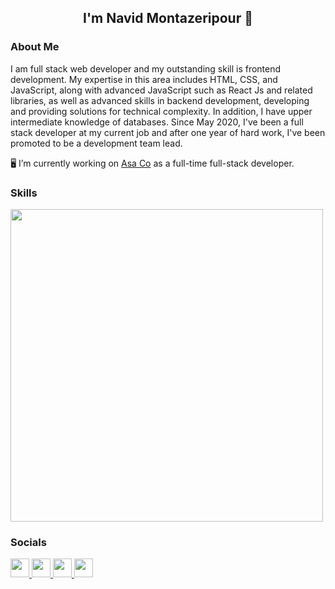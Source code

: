  ### <h2 align="center">I'm Navid Montazeripour 👋</h2>
 
 ### About Me
 I am full stack web developer and my outstanding skill is frontend development. My expertise in this
area includes HTML, CSS, and JavaScript, along with advanced JavaScript such as React Js and related
libraries, as well as advanced skills in backend development, developing and providing solutions for
technical complexity. In addition, I have upper intermediate knowledge of databases. Since May 2020,
I've been a full stack developer at my current job and after one year of hard work, I've been promoted
to be a development team lead.

:desktop_computer: I’m currently working on <a href="http://www.asax.ir">Asa Co</a> as a full-time full-stack developer.
 
 
 ### Skills
<p align="left">
  <a href="https://skillicons.dev">
    <img src="https://skillicons.dev/icons?i=html,css,sass,javascript,ts,jquery,react,redux,materialui,bootstrap,git,cs,dotnet" width="500"  />
  </a>
</p>

### Socials
  <p align="left">
  <a href="https://www.instagram.com/summarycode">
    <img src="https://skillicons.dev/icons?i=instagram" width="30" height="30"/>
  </a>
	<a href="https://twitter.com/Navmonti">
    <img src="https://skillicons.dev/icons?i=twitter"  width="30" height="30"//>
  </a>
	<a href="https://www.linkedin.com/in/navidmontazeripour">
    <img src="https://skillicons.dev/icons?i=linkedin"  width="30" height="30"/>
  </a>
		<a href="https://github.com/Navmonti">
    <img src="https://skillicons.dev/icons?i=github" width="30" height="30" />
  </a>
</p>
